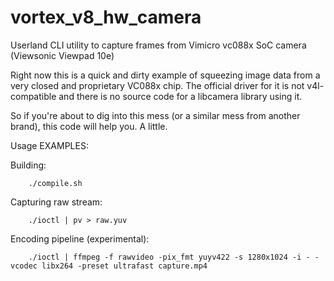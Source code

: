 # vortex_v8_hw_camera
Userland CLI utility to capture frames from Vimicro vc088x SoC camera (Viewsonic Viewpad 10e)

Right now this is a quick and dirty example of squeezing image data from a very closed and proprietary VC088x chip. The official driver for it is not v4l-compatible and there is no source code for a libcamera library using it.

So if you're about to dig into this mess (or a similar mess from another brand), this code will help you. A little.

Usage EXAMPLES:

Building:
```
    ./compile.sh
```

Capturing raw stream:
```
    ./ioctl | pv > raw.yuv
```

Encoding pipeline (experimental):
```
    ./ioctl | ffmpeg -f rawvideo -pix_fmt yuyv422 -s 1280x1024 -i - -vcodec libx264 -preset ultrafast capture.mp4
```
